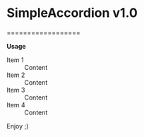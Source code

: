 # SimpleAccordion v1.0
==================

__Usage__

<script src="http://code.jquery.com/jquery-latest.min.js"></script>
<script src="jquery.simple.accordion.js"></script>
<link rel="stylesheet" href="jquery.simple.accordion.css">

<dl class="accordion">
	<dt>Item 1</dt>
	<dd class="active">Content</dd>
	<dt>Item 2</dt>
	<dd>Content</dd>
	<dt>Item 3</dt>
	<dd>Content</dd>
	<dt>Item 4</dt>
	<dd >Content</dd>
</dl>	

<script>
$(function () {

	$("dl").SimpleAccordion();	

});
</script>


Enjoy ;)